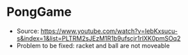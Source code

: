 # PongGame
- Source: https://www.youtube.com/watch?v=IebKxsucu-s&index=1&list=PLTRM2sJEzM1R1b9ufscjr1rlXK0pmSOq2
- Problem to be fixed: racket and ball are not moveable 
